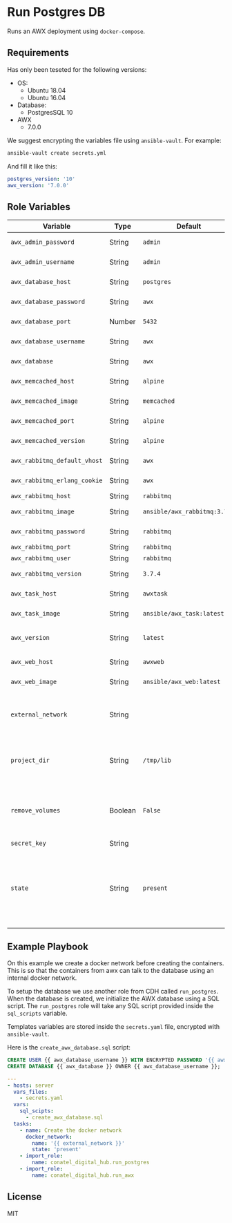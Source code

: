 Run Postgres DB
=========

Runs an AWX deployment using `docker-compose`.

Requirements
------------

Has only been teseted for the following versions:

- OS:
  - Ubuntu 18.04
  - Ubuntu 16.04
- Database:
  - PostgresSQL 10
- AWX
  - 7.0.0

We suggest encrypting the variables file using `ansible-vault`. For example:

```bash
ansible-vault create secrets.yml
```

And fill it like this:

```yaml
postgres_version: '10'
awx_version: '7.0.0'
```

Role Variables
--------------

| Variable | Type | Default | Comments | 
| -------- | ---- | ------- | -------- |
| `awx_admin_password` | String | `admin` | Password for the AWX administrator. |
| `awx_admin_username` | String | `admin` | Username for the AWX administrator. |
| `awx_database_host` | String | `postgres` | Hostname of the PostgreSQL database. |
| `awx_database_password` | String | `awx` | Password of the AWX database administrator. |
| `awx_database_port` | Number | `5432` | Port of the PostgreSQL database. |
| `awx_database_username` | String | `awx` | Username of the AWX database administrator. |
| `awx_database` | String | `awx` | Name of the AWX database. |
| `awx_memcached_host` | String | `alpine` | AWX Memcached container host. |
| `awx_memcached_image` | String | `memcached` | AWX Memcached container image. |
| `awx_memcached_port` | String | `alpine` | AWX Memcached container port. |
| `awx_memcached_version` | String | `alpine` | AWX Memcached container image version. |
| `awx_rabbitmq_default_vhost` | String | `awx` | AWX RabbitMQ default vhost. |
| `awx_rabbitmq_erlang_cookie` | String | `awx` | AWX RabbitMQ erlang cookie. |
| `awx_rabbitmq_host` | String | `rabbitmq` | AWX RabbitMQ host. |
| `awx_rabbitmq_image` | String | `ansible/awx_rabbitmq:3.7.4` | Version of the RabbitMQ container to use for AWX. |
| `awx_rabbitmq_password` | String | `rabbitmq` | AWX RabbitMQ password. |
| `awx_rabbitmq_port` | String | `rabbitmq` | AWX RabbitMQ port. |
| `awx_rabbitmq_user` | String | `rabbitmq` | AWX RabbitMQ user. |
| `awx_rabbitmq_version` | String | `3.7.4` | Version of the RabbitMQ container to use for AWX. |
| `awx_task_host` | String | `awxtask` | Hostname of the AWX task container. |
| `awx_task_image` | String | `ansible/awx_task:latest` | Image of the AWX web container. |
| `awx_version` | String | `latest` | AWX version. Check the [releases](https://github.com/ansible/awx/releases) page for all AWX versions. |
| `awx_web_host` | String | `awxweb` | Hostname of the AWX web container. |
| `awx_web_image` | String | `ansible/awx_web:latest` | Image of the AWX web container. |
| `external_network` | String | | External docker network. Useful to connect the DB to other containers connected to that docker network. |
| `project_dir` | String | `/tmp/lib` | Project directory where the `docker-compose.yml` file and other files will be stored. **Should be an absolute path**. |
| `remove_volumes` | Boolean | `False` | Flag that indicates if the volume related to the database container should be removed after destroying or updating the project. |
| `secret_key` | String |  | AWX secret key. |
| `state` | String | `present` | State of the project. If set to `present` the project will run the `docker-compose.yml` file. If set to `absent` it will stop all the containers and remove the `{{project_dir}}/postgres` folder from the server. |


Example Playbook
----------------

On this example we create a docker network before creating the containers. This is so that the containers from awx can talk to the database using an internal docker network.

To setup the database we use another role from CDH called `run_postgres`. When the database is created, we initialize the AWX database using a SQL script. The `run_postgres` role will take any SQL script provided inside the `sql_scripts` variable.

Templates variables are stored inside the `secrets.yaml` file, encrypted with `ansible-vault`.

Here is the `create_awx_database.sql` script:

```sql
CREATE USER {{ awx_database_username }} WITH ENCRYPTED PASSWORD '{{ awx_database_password }}';
CREATE DATABASE {{ awx_database }} OWNER {{ awx_database_username }};
```

```yaml
---
- hosts: server
  vars_files:
    - secrets.yaml
  vars:
    sql_scipts:
      - create_awx_database.sql
  tasks:
    - name: Create the docker network
      docker_network:
        name: '{{ external_network }}'
        state: 'present'
    - import_role: 
        name: conatel_digital_hub.run_postgres
    - import_role: 
        name: conatel_digital_hub.run_awx
```

License
-------

MIT
